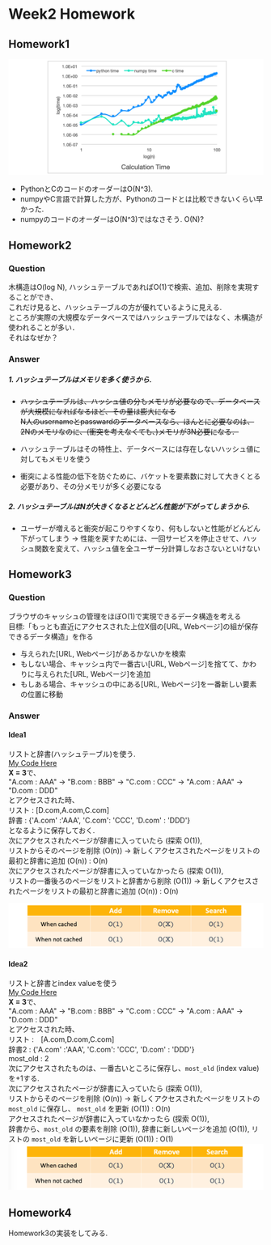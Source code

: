 # Week2 Homework

## Homework1
![Calculation time](./image/homework1.png)

* PythonとCのコードのオーダーはO(N^3).
* numpyやC言語で計算した方が、Pythonのコードとは比較できないくらい早かった.
* numpyのコードのオーダーはO(N^3)ではなさそう. O(N)?

## Homework2
### Question
木構造はO(log N), ハッシュテーブルであればO(1)で検索、追加、削除を実現することができ、\
これだけ見ると、ハッシュテーブルの方が優れているように見える. \
ところが実際の大規模なデータベースではハッシュテーブルではなく、木構造が使われることが多い．\
それはなぜか？

### Answer
##### 1. ハッシュテーブルはメモリを多く使うから.
* ~~ハッシュテーブルは、ハッシュ値の分もメモリが必要なので、データベースが大規模になればなるほど、その量は膨大になる~~ \
~~N人のusernameとpasswardのデータベースなら、ほんとに必要なのは、2Nのメモリなのに、(衝突を考えなくても、)メモリが3N必要になる．~~

* ハッシュテーブルはその特性上、データベースには存在しないハッシュ値に対してもメモリを使う
* 衝突による性能の低下を防ぐために、バケットを要素数に対して大きくとる必要があり、その分メモリが多く必要になる

##### 2. ハッシュテーブルはNが大きくなるとどんどん性能が下がってしまうから.
* ユーザーが増えると衝突が起こりやすくなり、何もしないと性能がどんどん下がってしまう
→ 性能を戻すためには、一回サービスを停止させて、ハッシュ関数を変えて、ハッシュ値を全ユーザー分計算しなおさないといけない

## Homework3
### Question
ブラウザのキャッシュの管理をほぼO(1)で実現できるデータ構造を考える \
目標:「もっとも直近にアクセスされた上位X個の[URL, Webページ]の組が保存できるデータ構造」を作る
* 与えられた[URL, Webページ]があるかないかを検索
* もしない場合、キャッシュ内で一番古い[URL, Webページ]を捨てて、かわりに与えられた[URL, Webページ]を追加
* もしある場合、キャッシュの中にある[URL, Webページ]を一番新しい要素の位置に移動

### Answer
#### Idea1
リストと辞書(ハッシュテーブル)を使う. \
[My Code Here](./homework4/cache1.py) \
**X = 3**で、\
"A.com : AAA" → "B.com : BBB" → "C.com : CCC" → "A.com : AAA" → "D.com : DDD" \
とアクセスされた時、\
リスト : [D.com,A.com,C.com]\
辞書  : {'A.com' :'AAA', 'C.com': 'CCC', 'D.com' : 'DDD'} \
となるように保存しておく. \
次にアクセスされたページが辞書に入っていたら (探索 O(1)), \
リストからそのページを削除 (O(n)) → 新しくアクセスされたページをリストの最初と辞書に追加 (O(n)) : O(n)\
次にアクセスされたページが辞書に入っていなかったら (探索 O(1)), \
リストの一番後ろのページをリストと辞書から削除 (O(1)) → 新しくアクセスされたページをリストの最初と辞書に追加 (O(n)) : O(n) 

![Time Complexity](./image/cache1.png)

#### Idea2
リストと辞書とindex valueを使う\
[My Code Here](./homework4/cache2.py) \
**X = 3**で、\
"A.com : AAA" → "B.com : BBB" → "C.com : CCC" → "A.com : AAA" → "D.com : DDD" \
とアクセスされた時、\
リスト :　[A.com,D.com,C.com] \
辞書2 : {'A.com' :'AAA', 'C.com': 'CCC', 'D.com' : 'DDD'} \
most_old : 2 \
次にアクセスされたものは、一番古いところに保存し、`most_old` (index value) を+1する. \
次にアクセスされたページが辞書に入っていたら (探索 O(1)), \
リストからそのページを削除 (O(n)) → 新しくアクセスされたページをリストの `most_old` に保存し、 `most_old` を更新 (O(1)) : O(n) \
アクセスされたページが辞書に入っていなかったら (探索 O(1)), \
辞書から、`most_old` の要素を削除 (O(1)), 辞書に新しいページを追加 (O(1)), リストの `most_old` を新しいページに更新 (O(1)) : O(1) \
![Time Complexity](./image/cache2.png)

## Homework4
Homework3の実装をしてみる.
